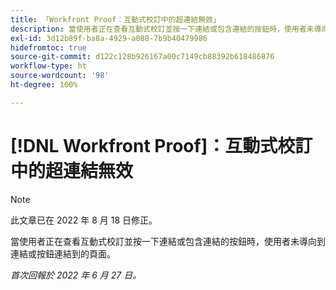 ```yaml
---
title: 「Workfront Proof：互動式校訂中的超連結無效」
description: 當使用者正在查看互動式校訂並按一下連結或包含連結的按鈕時，使用者未導向到連結或按鈕連結到的頁面。
exl-id: 3d12b89f-ba8a-4929-a088-7b9b40479986
hidefromtoc: true
source-git-commit: d122c128b926167a00c7149cb88392b618486876
workflow-type: ht
source-wordcount: '98'
ht-degree: 100%

---
```


# [!DNL Workfront Proof]：互動式校訂中的超連結無效

>[!NOTE]
>
>此文章已在 2022 年 8 月 18 日修正。

當使用者正在查看互動式校訂並按一下連結或包含連結的按鈕時，使用者未導向到連結或按鈕連結到的頁面。

_首次回報於 2022 年 6 月 27 日。_
